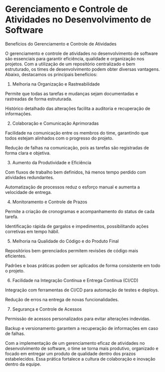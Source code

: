 # **Gerenciamento e Controle de Atividades no Desenvolvimento de Software**

Benefícios do Gerenciamento e Controle de Atividades

O gerenciamento e controle de atividades no desenvolvimento de software são essenciais para garantir eficiência, qualidade e organização nos projetos. Com a utilização de um repositório centralizado e bem estruturado, os times de desenvolvimento podem obter diversas vantagens. Abaixo, destacamos os principais benefícios:

1. Melhoria na Organização e Rastreabilidade

Permite que todas as tarefas e mudanças sejam documentadas e rastreadas de forma estruturada.

Histórico detalhado das alterações facilita a auditoria e recuperação de informações.

2. Colaboração e Comunicação Aprimoradas

Facilidade na comunicação entre os membros do time, garantindo que todos estejam alinhados com o progresso do projeto.

Redução de falhas na comunicação, pois as tarefas são registradas de forma clara e objetiva.

3. Aumento da Produtividade e Eficiência

Com fluxos de trabalho bem definidos, há menos tempo perdido com atividades redundantes.

Automatização de processos reduz o esforço manual e aumenta a velocidade de entrega.

4. Monitoramento e Controle de Prazos

Permite a criação de cronogramas e acompanhamento do status de cada tarefa.

Identificação rápida de gargalos e impedimentos, possibilitando ações corretivas em tempo hábil.

5. Melhoria na Qualidade do Código e do Produto Final

Repositórios bem gerenciados permitem revisões de código mais eficientes.

Padrões e boas práticas podem ser aplicados de forma consistente em todo o projeto.

6. Facilidade na Integração Contínua e Entrega Contínua (CI/CD)

Integração com ferramentas de CI/CD para automação de testes e deploys.

Redução de erros na entrega de novas funcionalidades.

7. Segurança e Controle de Acessos

Permissão de acessos personalizados para evitar alterações indevidas.

Backup e versionamento garantem a recuperação de informações em caso de falhas.

Com a implementação de um gerenciamento eficaz de atividades no desenvolvimento de software, o time se torna mais produtivo, organizado e focado em entregar um produto de qualidade dentro dos prazos estabelecidos. Essa prática fortalece a cultura de colaboração e inovação dentro da equipe.
